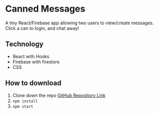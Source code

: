 # Canned Messages

A tiny React/Firebase app allowing two users to view/create messages. Click a can to login, and chat away!

## Technology

- React with Hooks
- Firebase with firestore
- CSS

## How to download

1. Clone down the repo [GitHub Repository Link](https://github.com/djavanm/Bookify)
2. `npm install`
3. `npm start`
